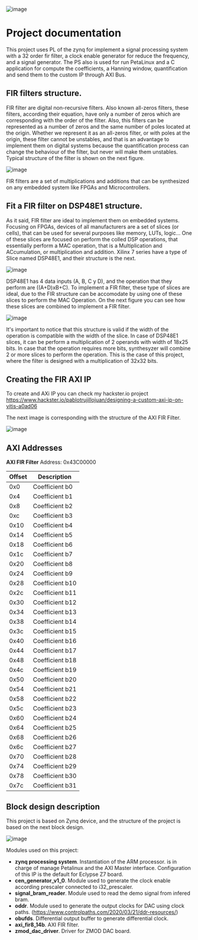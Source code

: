 ![image](logo.png)
# Project documentation  
This project uses PL of the zynq for implement a signal processing system with a 32 order fir filter, a clock enable generator for reduce the frequency, and a signal generator. The PS also is used for run PetaLinux and a C application for compute the coefficients, a Hanning window, quantification and send them to the custom IP through AXI Bus.

## FIR filters structure.
FIR filter are digital non-recursive filters. Also known all-zeros filters, these filters, according their equation, have only a number of zeros which are corresponding with the order of the filter. Also, this filters can be represented as a number of zeros and the same number of poles located at the origin. Whether we represent it as an all-zeros filter, or with poles at the origin, these filter cannot be unstables, and that is an advantage to implement them on digital systems because the quantification process can change the behaviour of the filter, but never will make them unstables.  
Typical structure of the filter is shown on the next figure.  

![image](fir_structure.png)

FIR filters are a set of multiplications and additions that can be synthesized on any embedded system like FPGAs and Microcontrollers.

## Fit a FIR filter on DSP48E1 structure.
As it said, FIR filter are ideal to implement them on embedded systems. Focusing on FPGAs, devices of all manufacturers are a set of slices (or cells), that can be used for several purposes like memory, LUTs, logic... One of these slices are focused on perform the colled DSP operations, that essentially perform a MAC operation, that is a Multiplication and ACcumulation, or multiplication and addition. Xilinx 7 series have a type of Slice named DSP48E1, and their structure is the next.

![image](dsp48e1_structure.png)

DSP48E1 has 4 data inputs (A, B, C y D), and the operation that they perform are ((A+D)xB+C). To implement a FIR filter, these type of slices are ideal, due to the FIR structure can be accomodate by using one of these slices to perform the MAC Operation. On the next figure you can see how these slices are combined to implement a FIR filter.  

![image](fir_dsp48e1.png)

It's important to notice that this structure is valid if the width of the operation is compatible with the width of the slice. In case of DSP48E1 slices, it can be perform a multiplication of 2 operands with width of 18x25 bits. In case that the operation requires more bits, synthesyzer will combine 2 or more slices to perform the operation. This is the case of this project, where the filter is designed with a multiplication of 32x32 bits.

## Creating the FIR AXI IP

To create and AXi IP you can check my hackster.io project  
 https://www.hackster.io/pablotrujillojuan/designing-a-custom-axi-ip-on-vitis-a0ad06

The  next image is corresponding with the structure of the AXI FIR Filter.

![image](axi_ip_structure.png)

## AXI Addresses

**AXI FIR Filter** Address: 0x43C00000  

|Offset|Description|
|-|-|
|0x0|Coefficient b0|
|0x4|Coefficient b1|
|0x8|Coefficient b2|
|0xc|Coefficient b3|
|0x10|Coefficient b4|
|0x14|Coefficient b5|
|0x18|Coefficient b6|
|0x1c|Coefficient b7|
|0x20|Coefficient b8|
|0x24|Coefficient b9|
|0x28|Coefficient b10|
|0x2c|Coefficient b11|
|0x30|Coefficient b12|
|0x34|Coefficient b13|
|0x38|Coefficient b14|
|0x3c|Coefficient b15|
|0x40|Coefficient b16|
|0x44|Coefficient b17|
|0x48|Coefficient b18|
|0x4c|Coefficient b19|
|0x50|Coefficient b20|
|0x54|Coefficient b21|
|0x58|Coefficient b22|
|0x5c|Coefficient b23|
|0x60|Coefficient b24|
|0x64|Coefficient b25|
|0x68|Coefficient b26|
|0x6c|Coefficient b27|
|0x70|Coefficient b28|
|0x74|Coefficient b29|
|0x78|Coefficient b30|
|0x7c|Coefficient b31|

## Block design description
This project is based on Zynq device, and the structure of the project is based on the next block design.

![image](fir32_bd.png)

Modules used on this project:
- **zynq processing system**. Instantiation of the ARM processor. is in charge of manage Petalinux and the AXI Master interface. Configuration of this IP is the default for Eclypse Z7 board.
- **cen_generator_v1_0**. Module used to generate the clock enable according prescaler connected to i32_prescaler.
- **signal_bram_reader**. Module used to read the demo signal from infered bram.
- **oddr**. Module used to generate the output clocks for DAC using clock paths. (https://www.controlpaths.com/2020/03/21/ddr-resources/)
- **obufds**. Differential output buffer to generate differential clock.
- **axi_fir8_14b**. AXI FIR filter.
- **zmod_dac_driver**. Driver for ZMOD DAC board.
